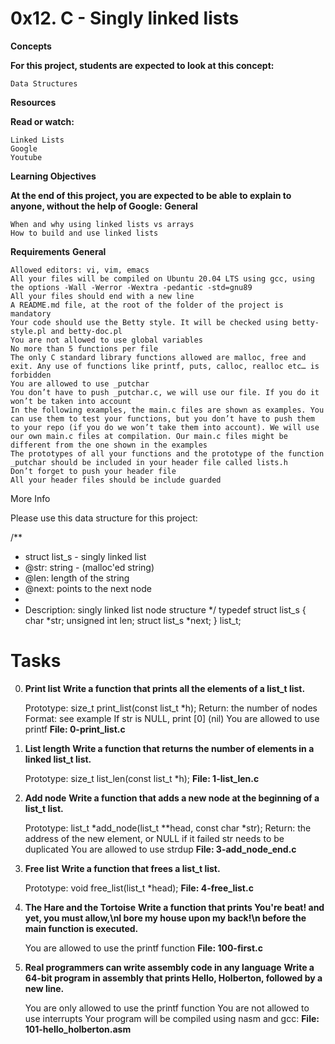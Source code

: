 
# 0x12. C - Singly linked lists

**Concepts**

**For this project, students are expected to look at this concept:**

    Data Structures

**Resources**

**Read or watch:**

    Linked Lists
    Google
    Youtube

**Learning Objectives**

**At the end of this project, you are expected to be able to explain to anyone, without the help of Google:**
**General**

    When and why using linked lists vs arrays
    How to build and use linked lists

**Requirements**
**General**

    Allowed editors: vi, vim, emacs
    All your files will be compiled on Ubuntu 20.04 LTS using gcc, using the options -Wall -Werror -Wextra -pedantic -std=gnu89
    All your files should end with a new line
    A README.md file, at the root of the folder of the project is mandatory
    Your code should use the Betty style. It will be checked using betty-style.pl and betty-doc.pl
    You are not allowed to use global variables
    No more than 5 functions per file
    The only C standard library functions allowed are malloc, free and exit. Any use of functions like printf, puts, calloc, realloc etc… is forbidden
    You are allowed to use _putchar
    You don’t have to push _putchar.c, we will use our file. If you do it won’t be taken into account
    In the following examples, the main.c files are shown as examples. You can use them to test your functions, but you don’t have to push them to your repo (if you do we won’t take them into account). We will use our own main.c files at compilation. Our main.c files might be different from the one shown in the examples
    The prototypes of all your functions and the prototype of the function _putchar should be included in your header file called lists.h
    Don’t forget to push your header file
    All your header files should be include guarded

More Info

Please use this data structure for this project:

/**
 * struct list_s - singly linked list
 * @str: string - (malloc'ed string)
 * @len: length of the string
 * @next: points to the next node
 *
 * Description: singly linked list node structure
 */
typedef struct list_s
{
    char *str;
    unsigned int len;
    struct list_s *next;
} list_t;

# Tasks

0. **Print list**
**Write a function that prints all the elements of a list_t list.**

    Prototype: size_t print_list(const list_t *h);
    Return: the number of nodes
    Format: see example
    If str is NULL, print [0] (nil)
    You are allowed to use printf
**File: 0-print_list.c**

1. **List length**
**Write a function that returns the number of elements in a linked list_t list.**

    Prototype: size_t list_len(const list_t *h);
**File: 1-list_len.c**

2. **Add node**
**Write a function that adds a new node at the beginning of a list_t list.**

    Prototype: list_t *add_node(list_t **head, const char *str);
    Return: the address of the new element, or NULL if it failed
    str needs to be duplicated
    You are allowed to use strdup
**File: 3-add_node_end.c**

4. **Free list**
**Write a function that frees a list_t list.**

    Prototype: void free_list(list_t *head);
**File: 4-free_list.c**

5. **The Hare and the Tortoise**
**Write a function that prints You're beat! and yet, you must allow,\nI bore my house upon my back!\n before the main function is executed.**

    You are allowed to use the printf function
**File: 100-first.c**

6. **Real programmers can write assembly code in any language**
**Write a 64-bit program in assembly that prints Hello, Holberton, followed by a new line.**

    You are only allowed to use the printf function
    You are not allowed to use interrupts
    Your program will be compiled using nasm and gcc:
**File: 101-hello_holberton.asm**


